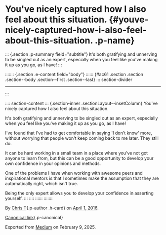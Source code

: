 <div>

# You've nicely captured how I also feel about this situation. {#youve-nicely-captured-how-i-also-feel-about-this-situation. .p-name}

</div>

::: {.section .p-summary field="subtitle"}
It's both gratifying and unnerving to be singled out as an expert,
especially when you feel like you've making it up as you go, as I have!
:::

::::::: {.section .e-content field="body"}
:::::: {#ac61 .section .section .section--body .section--first .section--last}
::: section-divider

------------------------------------------------------------------------
:::

:::: section-content
::: {.section-inner .sectionLayout--insetColumn}
You've nicely captured how I also feel about this situation.

It's both gratifying and unnerving to be singled out as an expert,
especially when you feel like you've making it up as you go, as I have!

I've found that I've had to get comfortable in saying 'I don't know'
more, without worrying that people won't keep coming back to me later.
They still do.

It can be hard working in a small team in a place where you've not got
anyone to learn from, but this can be a good opportunity to develop your
own confidence in your opinions and methods.

One of the problems I have when working with awesome peers and
inspirational mentors is that I sometimes make the assumption that they
are automatically right, which isn't true.

Being the only expert allows you to develop your confidence in asserting
yourself.
:::
::::
::::::
:::::::

By [Chris T](https://medium.com/@ctdesign){.p-author .h-card} on [April
1, 2016](https://medium.com/p/cd53019114d9).

[Canonical
link](https://medium.com/@ctdesign/you-ve-nicely-captured-how-i-also-feel-about-this-situation-cd53019114d9){.p-canonical}

Exported from [Medium](https://medium.com) on February 9, 2025.
